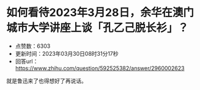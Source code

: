 # 如何看待2023年3月28日，余华在澳门城市大学讲座上谈「孔乙己脱长衫」？
- 点赞数：6303
- 更新时间：2023年03月30日08时31分17秒
- 回答url：https://www.zhihu.com/question/592525382/answer/2960002623
<body>
 <p data-pid="UybrBf-6">就是鲁迅来了也得想好了再说话。</p>
</body>